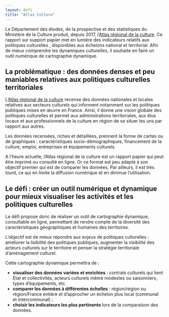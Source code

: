 ```yaml
---
layout: defi
title: "Atlas Culture"
---
```


Le Département des études, de la prospective et des statistiques du Ministère de la Culture produit, depuis 2017, l’[Atlas régional de la culture](https://www.culture.gouv.fr/Sites-thematiques/Etudes-et-statistiques/Publications/Collections-d-ouvrages/Atlas-regional-de-la-culture). Ce rapport sur support papier met en lumière des indicateurs relatifs aux  politiques culturelles , disponibles aux échelons national et territorial. Afin de mieux comprendre les dynamiques culturelles, il souhaite en faire un outil numérique de cartographie dynamique.

## La problématique : des données denses et peu maniables relatives aux  politiques culturelles territoriales 

L’[Atlas régional de la culture](https://www.culture.gouv.fr/Sites-thematiques/Etudes-et-statistiques/Publications/Collections-d-ouvrages/Atlas-regional-de-la-culture) recense des données nationales et locales relatives aux secteurs culturels qui informent notamment sur les politiques publiques mises en œuvre en France. Ainsi, il donne une vision globale des politiques culturelles et permet aux administrations territoriales, aux élus locaux et aux professionnels de la culture en région de se situer les uns par rapport aux autres. 

Les données recensées, riches et détaillées,  prennent la forme de cartes ou de graphiques : caractéristiques socio-démographiques, financement de la culture, emploi, entreprises et équipements culturels. 

A l’heure actuelle, l’Atlas régional de la culture est un rapport papier qui peut être imprimé ou consulté en ligne. Or ce format est peu adapté à son objectif premier qui est de comparer les données. Par ailleurs, il est très lourd, ce qui en limite la diffusion numérique et en diminue l’utilisation.

## Le défi : créer un outil numérique et dynamique pour mieux visualiser les activités et les politiques culturelles

Le défi propose donc de réaliser un outil de cartographie dynamique, consultable en ligne, permettant de rendre compte de la diversité des caractéristiques géographiques et humaines des territoires.

L’objectif est de mieux répondre aux enjeux de politiques culturelles : améliorer la lisibilité des politiques publiques, augmenter la visibilité des acteurs culturels sur le territoire et penser la stratégie territoriale d’aménagement culturel. 

Cette cartographie dynamique permettra de : 
- **visualiser des données variées et enrichies** : contrats culturels qui lient État et collectivités, acteurs culturels même modestes ou saisonniers, types d’équipements, etc.
- **comparer les données à différentes échelles** : région/région ou région/France entière et d’approcher un échelon plus local (communal et intercommunal) ;
- **choisir les indicateurs les plus pertinents** lors de la comparaison des données.
